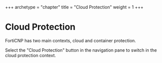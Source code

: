 +++
archetype = "chapter"
title = "Cloud Protection"
weight = 1
+++

Cloud Protection
================

FortiCNP has two main contexts, cloud and container protection.

Select the "Cloud Protection" button in the navigation pane to switch in the cloud protection context.
